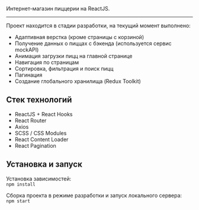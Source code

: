 Интернет-магазин пиццерии на ReactJS.
***
Проект находится в стадии разработки, на текущий момент выполнено:
* Адаптивная верстка (кроме страницы с корзиной)
* Получение данных о пиццах с бэкенда (используется сервис mockAPI)
* Анимация загрузки пицц на главной странице
* Навигация по страницам
* Сортировка, фильтрация и поиск пицц
* Пагинация
* Создание глобального хранилища (Redux Toolkit)

Стек технологий
----------------
* ReactJS + React Hooks
* React Router
* Axios
* SCSS / CSS Modules
* React Content Loader
* React Pagination

Установка и запуск
---------
Установка зависимостей:\
`npm install`

Сборка проекта в режиме разработки и запуск локального сервера:\
`npm start`
